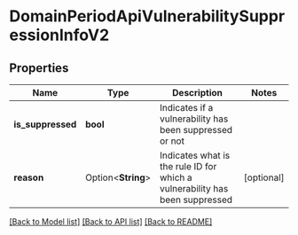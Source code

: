 # DomainPeriodApiVulnerabilitySuppressionInfoV2

## Properties

Name | Type | Description | Notes
------------ | ------------- | ------------- | -------------
**is_suppressed** | **bool** | Indicates if a vulnerability has been suppressed or not |
**reason** | Option<**String**> | Indicates what is the rule ID for which a vulnerability has been suppressed | [optional]

[[Back to Model list]](./README.md#documentation-for-models) [[Back to API list]](./README.md#documentation-for-api-endpoints) [[Back to README]](../README.md)
